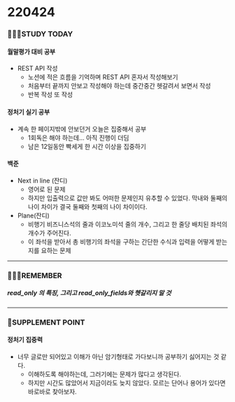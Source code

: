 # 220424

### 👨🏼‍🏫STUDY TODAY

#### 월말평가 대비 공부

- REST API 작성
  - 노션에 적은 흐름을 기억하며 REST API 혼자서 작성해보기
  - 처음부터 끝까지 안보고 작성해야 하는데 중간중간 헷갈려서 보면서 작성
  - 반복 작성 또 작성



#### 정처기 실기 공부

- 계속 한 페이지밖에 안보던거 오늘은 집중해서 공부
  - 1회독은 해야 하는데... 아직 진행이 더딤
  - 남은 12일동안 빡세게 한 시간 이상을 집중하기



#### 백준

- Next in line (잔디)
  - 영어로 된 문제
  - 하지만 입출력으로 값만 봐도 어떠한 문제인지 유추할 수 있었다. 막내와 둘째의 나이 차이가 결국 둘째와 첫째의 나이 차이이다.
- Plane(잔디)
  - 비행기 비즈니스석의 줄과 이코노미석 줄의 개수, 그리고 한 줄당 배치된 좌석의 개수가 주어진다.
  - 이 좌석을 받아서 총 비행기의 좌석을 구하는 간단한 수식과 입력을 어떻게 받는지를 요하는 문제

---

### 💆🏼‍♂️REMEMBER

##### read_only 의 특징, 그리고 read_only_fields와 헷갈리지 말 것

---

### 💫SUPPLEMENT POINT

#### 정처기 집중력

- 너무 글로만 되어있고 이해가 아닌 암기형태로 가다보니까 공부하기 싫어지는 것 같다.
  - 이해하도록 해야하는데, 그러기에는 문제가 많다고 생각된다.
  - 하지만 시간도 많았어서 지금이라도 늦지 않았다. 모르는 단어나 용어가 있다면 바로바로 찾아보자.
